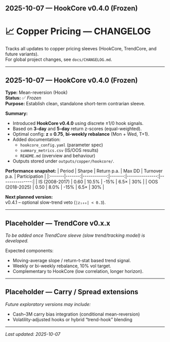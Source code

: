 ## 2025-10-07 — HookCore v0.4.0 (Frozen)

# 📈 Copper Pricing — CHANGELOG

Tracks all updates to copper pricing sleeves (HookCore, TrendCore, and future variants).  
For global project changes, see `docs/CHANGELOG.md`.

---

## 2025-10-07 — HookCore v0.4.0 (Frozen)

**Type:** Mean-reversion (Hook)  
**Status:** ✅ *Frozen*  
**Purpose:** Establish clean, standalone short-term contrarian sleeve.

**Summary:**
- Introduced **HookCore v0.4.0** using discrete ±1/0 hook signals.
- Based on **3-day** and **5-day** return z-scores (equal-weighted).
- Optimal config: **z = 0.75**, **bi-weekly rebalance** (Mon + Wed, T+1).
- Added documentation:
  - `hookcore_config.yaml` (parameter spec)
  - `summary_metrics.csv` (IS/OOS results)
  - `README.md` (overview and behaviour)
- Outputs stored under `outputs/copper/hookcore/`.

**Performance snapshot:**
| Period | Sharpe | Return p.a. | Max DD | Turnover p.a. | Participation |
|:-------|-------:|------------:|-------:|---------------:|---------------:|
| IS (2008-2017) | 0.60 | 10.5% | -15% | 6.5× | 30% |
| OOS (2018-2025) | 0.50 | 8.0% | -15% | 6.5× | 30% |

**Next planned version:**  
v0.4.1 – optional slow-trend veto (`|z₁₀₀| < 0.3`).

---

## Placeholder — TrendCore v0.x.x

*To be added once TrendCore sleeve (slow trend/tracking model) is developed.*

Expected components:
- Moving-average slope / return-t-stat based trend signal.
- Weekly or bi-weekly rebalance, 10% vol target.
- Complementary to HookCore (low correlation, longer horizon).

---

## Placeholder — Carry / Spread extensions

*Future exploratory versions may include:*
- Cash–3M carry bias integration (conditional mean-reversion)
- Volatility-adjusted hooks or hybrid “trend-hook” blending

---

_Last updated: 2025-10-07_

